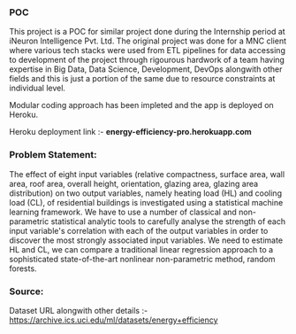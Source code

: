 ### POC
This project is a POC for similar project done during the Internship period at iNeuron Intelligence Pvt. Ltd.
The original project was done for a MNC client where various tech stacks were used from ETL pipelines for data accessing to development of the project through rigourous hardwork of a team having expertise in Big Data, Data Science, Development, DevOps alongwith other fields and this is just a portion of the same due to resource constraints at individual level.

Modular coding approach has been impleted and the app is deployed on Heroku.

Heroku deployment link :- **energy-efficiency-pro.herokuapp.com**

### Problem Statement:
The effect of eight input variables (relative compactness, surface area, wall area, roof area, overall height, orientation, glazing area, glazing area distribution) on two output variables, namely heating load (HL) and cooling load (CL), of residential buildings is investigated using a statistical machine learning framework. We have to use a number of classical and non-parametric statistical analytic tools to carefully analyse the strength of each input variable's correlation with each of the output variables in order to discover the most strongly associated input variables. We need to estimate HL and CL, we can compare a traditional linear regression approach to a sophisticated state-of-the-art nonlinear non-parametric method, random forests.

### Source:
Dataset URL alongwith other details :- https://archive.ics.uci.edu/ml/datasets/energy+efficiency